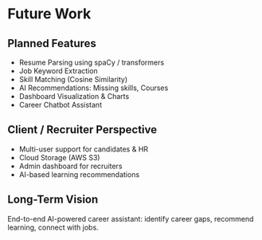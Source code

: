 # Future Work

## Planned Features
- Resume Parsing using spaCy / transformers
- Job Keyword Extraction
- Skill Matching (Cosine Similarity)
- AI Recommendations: Missing skills, Courses
- Dashboard Visualization & Charts
- Career Chatbot Assistant

## Client / Recruiter Perspective
- Multi-user support for candidates & HR
- Cloud Storage (AWS S3)
- Admin dashboard for recruiters
- AI-based learning recommendations

## Long-Term Vision
End-to-end AI-powered career assistant: identify career gaps, recommend learning, connect with jobs.

